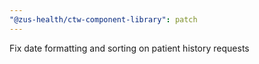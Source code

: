 ```yaml
---
"@zus-health/ctw-component-library": patch
---
```


Fix date formatting and sorting on patient history requests
